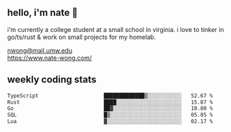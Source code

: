 ## hello, i'm nate 👋
i'm currently a college student at a small school in virginia. i love to tinker in go/ts/rust & work on small projects for my homelab.

nwong@mail.umw.edu <br/>
https://www.nate-wong.com/

## weekly coding stats
<!--START_SECTION:waka-->

```txt
TypeScript                     █████████████▒░░░░░░░░░░░   52.67 %
Rust                           ████░░░░░░░░░░░░░░░░░░░░░   15.87 %
Go                             ██▓░░░░░░░░░░░░░░░░░░░░░░   10.80 %
SQL                            █▒░░░░░░░░░░░░░░░░░░░░░░░   05.85 %
Lua                            ▓░░░░░░░░░░░░░░░░░░░░░░░░   02.17 %
```

<!--END_SECTION:waka-->
